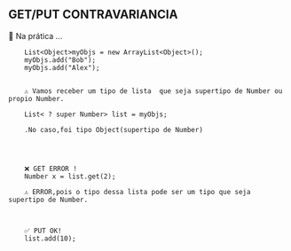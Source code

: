 ## GET/PUT CONTRAVARIANCIA



 📍 Na prática ... 


        List<Object>myObjs = new ArrayList<Object>();
        myObjs.add("Bob");
        myObjs.add("Alex");


        ⚠️ Vamos receber um tipo de lista  que seja supertipo de Number ou propio Number.

        List< ? super Number> list = myObjs;

        .No caso,foi tipo Object(supertipo de Number)

        
         
        
        ❌ GET ERROR !   
        Number x = list.get(2);      

        ⚠️ ERROR,pois o tipo dessa lista pode ser um tipo que seja supertipo de Number.

        

        ✅ PUT OK!
        list.add(10);

       
        
        


        
